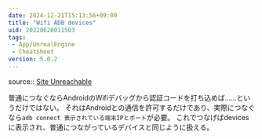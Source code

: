 ```yaml
---
date: 2024-12-21T15:13:56+09:00
title: "Wifi ADB devices"
uid: 20220620011503
tags:
 - App/UnrealEngine
 - CheatSheet
version: 5.0.2
---
```


source:: [Site Unreachable](https://www.servernote.net/article.cgi?id=android-wireless-debug-list-devices)

普通につなぐならAndroidのWifiデバッグから認証コードを打ち込めば……というだけではない。
それはAndroidとの通信を許可するだけであり、実際につなぐなら`adb connect 表示されている端末IPとポート`が必要。
これでつなげばdevicesに表示され、普通につながっているデバイスと同じように扱える。
